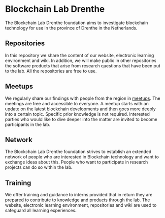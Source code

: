 # Blockchain Lab Drenthe

The Blockchain Lab Drenthe foundation aims to investigate blockchain technology for use in the province of Drenthe in the Netherlands.

## Repositories
In this repository we share the content of our website, electronic learning environment and wiki. In addition, we will make public in other repositories the software products that arise from research questions that have been put to the lab. All the repositories are free to use.

## Meetups
We regularly share our findings with people from the region in [meetups](https://www.meetup.com/nl-NL/Blockchain-Drenthe-Meetup/). The meetings are free and accessible to everyone. A meetup starts with an update on the latest blockchain developments and then goes more deeply into a certain topic. Specific prior knowledge is not required. Interested parties who would like to dive deeper into the matter are invited to become participants in the lab.

## Network
The Blockchain Lab Drenthe foundation strives to establish an extended network of people who are interested in Blockchain technology and want to exchange ideas about this. People who want to participate in research projects can do so within the lab.

## Training
We offer training and guidance to interns provided that in return they are prepared to contribute to knowledge and products through the lab. The website, electronic learning environment, repositories and wiki are used to safeguard all learning experiences.

